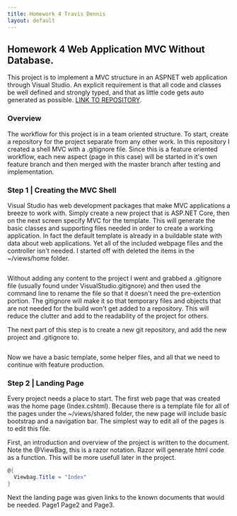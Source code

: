 ```yaml
---
title: Homework 4 Travis Dennis
layout: default
---
```


## Homework 4 Web Application MVC Without Database.

This project is to implement a MVC structure in an ASPNET web application through Visual Studio.
An explicit requirement is that all code and classes be well defined and strongly typed, and that as little code gets auto generated as possible.
[LINK TO REPOSITORY](#).

### Overview

The workflow for this project is in a team oriented structure. To start, create a repository for the project separate from any other work. 
In this repository I created a shell MVC with a .gitignore file. Since this is a feature oriented workflow, each new aspect (page in this case) will be started in it's own feature branch and then merged with the master branch after testing and implementation. 

### Step 1 | Creating the MVC Shell

Visual Studio has web development packages that make MVC applications a breeze to work with. Simply create a new project that is ASP.NET Core, then on the next screen specify MVC for the template. This will generate the basic classes and supporting files needed in order to create a working application. In fact the default template is already in a buildable state with data about web applications. Yet all of the included webpage files and the controller isn't needed. I started off with deleted the items in the ~/views/home folder.

```csharp

```

Without adding any content to the project I went and grabbed a .gitignore file (usually found under VisualStudio.gitignore) and then used the command line to rename the file so that it doesn't need the pre-extention portion. The gitignore will make it so that temporary files and objects that are not needed for the build won't get added to a repository. This will reduce the clutter and add to the readability of the project for others.

The next part of this step is to create a new git repository, and add the new project and .gitignore to.

```bash

```
Now we have a basic template, some helper files, and all that we need to continue with feature production. 

### Step 2 | Landing Page

Every project needs a place to start. The first web page that was created was the home page (Index.cshtml). Because there is a template file for all of the pages under the ~/views/shared folder, the new page will include basic bootstrap and a navigation bar. The simplest way to edit all of the pages is to edit this file.

First, an introduction and overview of the project is written to the document. Note the @ViewBag, this is a razor notation. Razor will generate html code as a function. This will be more usefull later in the project. 

```csharp
@{
  Viewbag.Title = "Index"
}
```

Next the landing page was given links to the known documents that would be needed. Page1 Page2 and Page3. 
